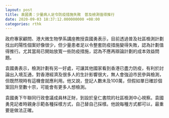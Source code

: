 ```yaml
---
layout: post
title: 袁國勇：少量病人足令防疫措施失敗　普及檢測值得推行
date: 2020-09-03 18:37:12.000000000 +08:00
categories: rthk
---
```


政府專家顧問、港大微生物學系講座教授袁國勇表示，目前透過普及社區檢測計劃找出的陽性個案好像很少，但少量患者足以令整套防疫措施變得失敗，認為計劃值得推行。尤其當局已開始放寬一些防疫措施，認為不應再辯論計劃的成本效益問題。

袁國勇表示，檢測計劃有另一好處，可讓其他國家看到香港已盡力防疫，有利於討論出入境互通，對香港經濟及很多人的生計影響很大，無人會強迫市民參與檢測，但既然現時有這機會就應利用。他又說，登記人數未及100萬，但假如單日確診個案回升至數十宗，可能會有更多人想檢測。

袁國勇下午聯同行政會議成員林正財，到設於皇仁書院的社區檢測中心視察。袁國勇見記者時親身示範各種採樣方式，自己替自己採樣。他說每種方式都可以，最重要是做法正確。
